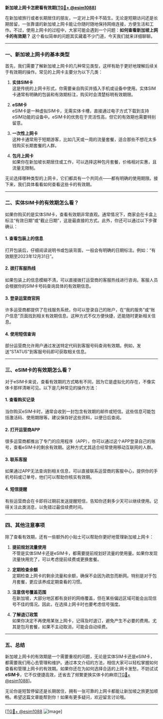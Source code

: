 **新加坡上网卡怎麽看有效期[[TG💪+ @esim1088](https://t.me/s/esim1088)]**

在新加坡旅行或者长期居住的朋友，一定对上网卡不陌生。无论是短期访问还是长期居留，一张靠谱的新加坡上网卡能让你随时随地保持网络连接，方便生活和工作。不过，使用上网卡的过程中，大家可能会遇到一个问题：**如何查看新加坡上网卡的有效期？** 这个看似简单的问题其实藏着不少门道，今天我们就来详细聊聊。

---

### **一、新加坡上网卡的基本类型**

首先，我们需要了解新加坡上网卡的几种常见类型，这样有助于更好地理解后续关于有效期的操作。常见的上网卡主要分为以下几类：

1. **实体SIM卡**  
   这是传统的上网卡形式，你需要亲自购买并插入手机或设备中使用。实体SIM卡通常有明确的包装和有效期标注，购买时会清楚标明有效期限。

2. **eSIM卡**  
   eSIM卡是一种虚拟SIM卡，无需实体卡槽，直接通过电子方式下载到支持eSIM功能的设备中。eSIM卡的优势在于灵活性高，但它的有效期也需要特别留意。

3. **一次性上网卡**  
   这种卡通常用于短期游客，比如几天或一周的流量套餐，适合那些不想花太多钱购买长期套餐的人群。

4. **包月上网卡**  
   如果你在新加坡长期居住或工作，可以选择这种包月套餐，价格相对实惠，且流量无限制。

无论选择哪种类型的上网卡，它们都具有一个共同点——都有明确的使用期限。接下来，我们具体看看如何查看这些卡的有效期。

---

### **二、实体SIM卡的有效期怎么看？**

如果你购买的是实体SIM卡，查看有效期非常直观。通常情况下，商家会在卡盒上标注“有效日期”或“截止日期”，这是最直接的方式。此外，你还可以通过以下步骤确认：

#### **1. 查看包装上的信息**
打开包装后，仔细阅读说明书或包装背面，一般会有明确的日期标注。例如：“有效期至2023年12月31日”。

#### **2. 拨打客服热线**
如果包装上的信息模糊不清，可以直接拨打运营商的客服热线进行咨询。客服人员会根据你的SIM卡号码查询具体的有效期信息。

#### **3. 登录运营商官网**
许多运营商都提供了在线服务系统，你可以登录自己的账户，在“我的服务”或“账户信息”页面找到相关有效期信息。这种方式不仅方便快捷，还能随时更新相关信息。

#### **4. 使用短信查询**
部分运营商允许用户通过发送特定代码到客服号码查询有效期。例如，发送“STATUS”到客服号码即可获取相关信息。

---

### **三、eSIM卡的有效期怎么看？**

对于eSIM卡来说，查看有效期的方式略有不同，因为它是虚拟化的存在，不像实体卡那样清晰可见。以下是几种常见的操作方法：

#### **1. 查看购买记录**
当你购买eSIM卡时，通常会收到一封包含有效期的邮件或短信。这些信息可能包括激活码、使用期限等。建议保存好这些资料，以便日后查阅。

#### **2. 打开运营商APP**
很多运营商都推出了专门的应用程序（APP），你可以通过这个APP登录自己的账号，查看eSIM卡的剩余有效期。这种方式尤其适合经常使用移动互联网的人群。

#### **3. 联系客服**
如果通过APP无法查询到相关信息，可以直接联系运营商的客服中心，提供你的手机号码或订单号，他们可以帮助你核实有效期。

#### **4. 短信提醒**
有些运营商会在卡即将过期前发送提醒短信，告知你还剩多少天可以继续使用。记得关注此类消息，以免错过最佳续费时间。

---

### **四、其他注意事项**

除了查看有效期，还有一些额外的小贴士可以帮助你更好地管理新加坡上网卡：

1. **提前规划流量使用**  
   不管是实体SIM卡还是eSIM卡，都需要提前规划好流量的使用量。如果你发现流量快用完了，可以考虑提前续费或更换套餐。

2. **定期检查余额**  
   定期检查上网卡的剩余流量和余额，确保不会因为疏忽而断网。特别是对于包月套餐，更应该养成定期查看的习惯。

3. **注意信号覆盖范围**  
   在新加坡，大部分地区都有良好的网络覆盖，但在某些偏远区域可能会出现信号不佳的情况。因此，在选择上网卡时也要考虑信号强度。

4. **了解退订政策**  
   如果你决定不再使用某张上网卡，记得及时退订，避免产生不必要的费用。尤其是包月套餐，如果不主动取消，可能会自动续费。

---

### **五、总结**

新加坡上网卡的有效期是一个需要重视的问题，无论是实体SIM卡还是eSIM卡，都需要我们用心去管理和维护。通过本文介绍的方法，相信大家可以轻松掌握如何查看和管理上网卡的有效期。如果你还在为如何选择合适的上网卡发愁，不妨试试**eSIM卡**，它不仅便捷高效，还省去了频繁更换实体卡的麻烦[[TG💪+ @esim1088](https://t.me/s/esim1088)]。

无论你是短暂停留还是长期居住，拥有一张可靠的上网卡都能让新加坡之旅更加顺畅。希望这篇文章能帮到你！如果有更多疑问，欢迎留言讨论哦。

---

[[TG💪+ @esim1088](https://t.me/s/esim1088) ![Image](https://i.postimg.cc/4NQfJmqS/Snipaste-2025-05-13-00-14-12.png)]